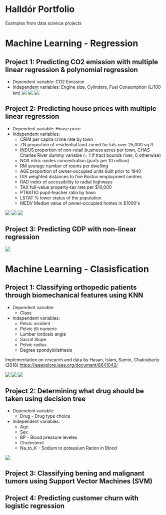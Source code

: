 # Halldór Portfolio
Examples from data science projects

# Machine Learning - Regression
## Project 1: Predicting CO2 emission with multiple linear regression & polynomial regression
* Dependent variable: CO2 Emission
* Independent variables: Engine size, Cylinders, Fuel Consumption (L/100 km)
![](https://github.com/hallik95/Halldor_Portfolio/blob/main/images/3DScatter_MR_CO2.png)
![](https://github.com/hallik95/Halldor_Portfolio/blob/main/images/Regression_MR_CO2.png)
![](https://github.com/hallik95/Halldor_Portfolio/blob/main/images/Poly_MR_CO2.png)

## Project 2: Predicting house prices with multiple linear regression
* Dependent variable: House price
* Independent variables: 
  * CRIM per capita crime rate by town 
  * ZN proportion of residential land zoned for lots over 25,000 sq.ft.
  * INDUS proportion of non-retail business acres per town, CHAS Charles River dummy variable (= 1 if tract bounds river; 0 otherwise)
  * NOX nitric oxides concentration (parts per 10 million)
  * RM average number of rooms per dwelling
  * AGE proportion of owner-occupied units built prior to 1940
  * DIS weighted distances to five Boston employment centres
  * RAD index of accessibility to radial highways
  * TAX full-value property-tax rate per $10,000
  * PTRATIO pupil-teacher ratio by town 
  * LSTAT % lower status of the population
  * MEDV Median value of owner-occupied homes in $1000's

![](https://github.com/hallik95/Halldor_Portfolio/blob/main/images/Heatmap_MR_Houseprice.png)
![](https://github.com/hallik95/Halldor_Portfolio/blob/main/images/Hex_MR_Houseprice.png)
![](https://github.com/hallik95/Halldor_Portfolio/blob/main/images/Regression_MR_Houseprice.png)

## Project 3: Predicting GDP with non-linear regression

![](https://github.com/hallik95/Halldor_Portfolio/blob/main/images/Non_MR_GDP.png)


# Machine Learning - Clasisfication
## Project 1: Classifying orthopedic patients through biomechanical features using KNN
* Dependent variable: 
   * Class
* Independent variables: 
   *  Pelvic incident
   *  Pelvic tilt numeric
   *  Lumber lordosis angle
   *  Sacral Slope
   *  Pelvic radius
   *  Degree spondylolisthesis

Implementation on research and data by Hasan, Islam, Samio, Chakrabarty (2018)
https://ieeexplore.ieee.org/document/8641042/

![](https://github.com/hallik95/Halldor_Portfolio/blob/main/images/Pairplot_KNN_Biomechanical.png)
![](https://github.com/hallik95/Halldor_Portfolio/blob/main/images/Accuracy_KNN_Biomechanical.png)
![](https://github.com/hallik95/Halldor_Portfolio/blob/main/images/Heatmap_KNN_Biomechanical.png)

## Project 2: Determining what drug should be taken using decision tree
* Dependent variable: 
   * Drug - Drug type choice
* Independent variables: 
   *  Age
   *  Sex
   *  BP - Blood pressure leveles
   *  Cholesterol
   *  Na_to_K - Sodium to potassium Ration in Blood

![](https://github.com/hallik95/Halldor_Portfolio/blob/main/images/Tree_DT_Drug.png)

## Project 3: Classifying bening and malignant tumors using Support Vector Machines (SVM)

## Project 4: Predicting customer churn with logistic regression

